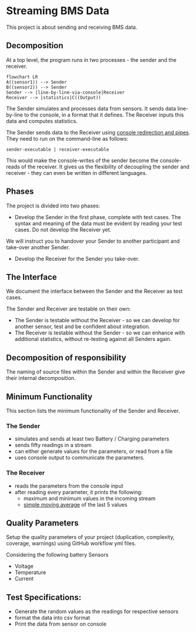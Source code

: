 # Streaming BMS Data

This project is about sending and receiving BMS data.

## Decomposition

At a top level, the program runs in two processes - the sender and the receiver.

```mermaid
flowchart LR
A((sensor1)) --> Sender
B((sensor2)) --> Sender
Sender --> |line-by-line-via-console|Receiver
Receiver --> |statistics|C((Output))
```

The Sender simulates and processes data from sensors. It sends data line-by-line to the console, in a format that it defines.
The Receiver inputs this data and computes statistics.

The Sender sends data to the Receiver using [console redirection and pipes](https://ss64.com/nt/syntax-redirection.html).
They need to run on the command-line as follows:

`sender-executable | receiver-executable`

This would make the console-writes of the sender
become the console-reads of the receiver.
It gives us the flexibility of decoupling the sender and receiver -
they can even be written in different languages.

## Phases

The project is divided into two phases:

- Develop the Sender in the first phase, complete with test cases. The syntax and meaning of the data must be evident by reading your test cases.
Do not develop the Receiver yet.

We will instruct you to handover your Sender to another participant and take-over another Sender.

- Develop the Receiver for the Sender you take-over.

## The Interface

We document the interface between the Sender and the Receiver as test cases.

The Sender and Receiver are testable on their own:

- The Sender is testable without the Receiver - so we can develop
for another sensor, test and be confident about integration.
- The Receiver is testable without the Sender - so we can enhance with additional statistics,
without re-testing against all Senders again.

## Decomposition of responsibility

The naming of source files within the Sender and within the Receiver
give their internal decomposition.

## Minimum Functionality

This section lists the minimum functionality of the Sender and Receiver.

### The Sender

- simulates and sends at least two Battery / Charging parameters
- sends fifty readings in a stream
- can either generate values for the parameters, or read from a file
- uses console output to communicate the parameters.

### The Receiver

- reads the parameters from the console input
- after reading every parameter, it prints the following:
    - maximum and minimum values in the incoming stream
    - [simple moving average](https://www.investopedia.com/terms/s/sma.asp) of the last 5 values

## Quality Parameters

Setup the quality parameters of your project (duplication, complexity, coverage, warnings) using GitHub workflow yml files.

Considering the following battery Sensors
- Voltage
- Temperature
- Current

## Test Specifications:
- Generate the random values as the readings for respective sensors
- format the data into csv format
- Print the data from sensor on console
